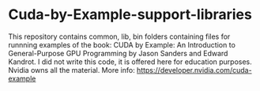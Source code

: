 # Cuda-by-Example-support-libraries
This repository contains common, lib, bin folders containing files for runnning examples of the book: CUDA by Example: An Introduction to General-Purpose GPU Programming by Jason Sanders and Edward Kandrot.
I did not write this code, it is offered here for education purposes.
Nvidia owns all the material.
More info: https://developer.nvidia.com/cuda-example

